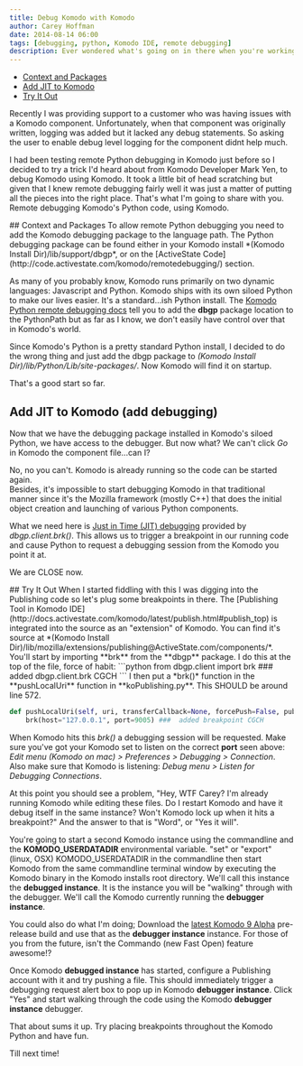 ```yaml
---
title: Debug Komodo with Komodo
author: Carey Hoffman
date: 2014-08-14 06:00
tags: [debugging, python, Komodo IDE, remote debugging]
description: Ever wondered what's going on in there when you're working with Komodo?  Ever wondered how a component works?  Well why not walk through the code as Komodo does?
---
```


<div class="push-right toc">
    <ul>
        <li>
            <a href="#context">Context and Packages</a>
        </li>
        <li>
            <a href="#add_debugging">Add JIT to Komodo</a>
        </li>
        <li>
            <a href="#try_it">Try It Out</a> 
        </li>
    </ul>
</div>

Recently I was providing support to a customer who was having issues with a Komodo
component.  Unfortunately, when that component was originally written, logging was
added but it lacked any debug statements.  So asking the user to enable debug level logging
for the component didnt help much.  

I had been testing remote Python debugging
in Komodo just before so I decided to try a trick I'd heard about from Komodo 
Developer Mark Yen, to debug Komodo using Komodo.  It took a little bit of head 
scratching but given that I knew remote debugging fairly well it was just a matter 
of putting all the pieces into the right place.  That's what I'm going to share with
you.  Remote debugging Komodo's Python code, using Komodo.

<a name="context"/>
## Context and Packages  
To allow remote Python debugging you need to add the Komodo debugging package to
the language path.  The Python debugging package can be found either in your Komodo
install *(Komodo Install Dir)/lib/support/dbgp*, or on the [ActiveState Code](http://code.activestate.com/komodo/remotedebugging/) section.

As many of you probably know, Komodo runs primarily on two dynamic languages:
Javascript and Python.  Komodo ships with its own siloed Python to make our lives
easier.  It's a standard...ish Python install.  The [Komodo Python remote debugging docs](http://docs.activestate.com/komodo/latest/debugpython.html#Installing_the_Python_Remote_Debugger)
tell you to add the **dbgp** package location to the PythonPath but as far as I know,
we don't easily have control over that in Komodo's world.

Since Komodo's Python is a pretty standard Python install, I decided to do the wrong
thing and just add the dbgp package to *(Komodo Install Dir)/lib/Python/Lib/site-packages/*.
Now Komodo will find it on startup.

That's a good start so far.

<a name="add_debugging"></a>
## Add JIT to Komodo (add debugging)
Now that we have the debugging package installed in Komodo's siloed Python, we 
have access to the debugger.  But now what?  We can't click *Go* in Komodo the
component file...can I?

No, no you can't.  Komodo is already running so the code can be started again.  
Besides, it's impossible to start debugging Komodo in that traditional manner 
since it's the Mozilla framework (mostly C++) that does the initial object 
creation and launching of various Python components.

What we need here is [Just in Time (JIT) debugging](http://docs.activestate.com/komodo/latest/debugpython.html#debugpython_dbgpclient_functions)
provided by *dbgp.client.brk()*.  This allows us to trigger a breakpoint in our
running code and cause Python to request a debugging session from the Komodo 
you point it at.  

We are CLOSE now.

<a name="try_it"/>
## Try It Out 
When I started fiddling with this I was digging into the Publishing
 code so let's plug some breakpoints in there.  The [Publishing Tool in Komodo IDE](http://docs.activestate.com/komodo/latest/publish.html#publish_top)
is integrated into the source as an "extension" of Komodo.  You can find it's
source at *(Komodo Install Dir)/lib/mozilla/extensions/publishing@ActiveState.com/components/*.
You'll start by importing **brk** from the **dbgp** package.  I do this at the
top of the file, force of habit:
```python
from dbgp.client import brk  ### added dbgp.client.brk CGCH
```
I then put a *brk()* function in the **pushLocalUri** function in **koPublishing.py**.
This SHOULD be around line 572.

```python
def pushLocalUri(self, uri, transferCallback=None, forcePush=False, pubSettings=None):
    brk(host="127.0.0.1", port=9005) ###  added breakpoint CGCH
```

When Komodo hits this *brk()* a debugging session will be requested. Make sure
you've got your Komodo set to listen on the correct **port** seen above: *Edit menu
(Komodo on mac) > Preferences > Debugging > Connection*.  Also make sure that
Komodo is listening: *Debug menu > Listen for Debugging Connections*.

At this point you should see a problem, "Hey, WTF Carey?  I'm already running
Komodo while editing these files.  Do I restart Komodo and have it debug itself
in the same instance?  Won't Komodo lock up when it hits a breakpoint?"  And the
answer to that is "Word", or "Yes it will".

You're going to start a second Komodo instance using the commandline and the
**KOMODO_USERDATADIR** environmental variable.  "set" or "export" (linux, OSX) KOMODO_USERDATADIR in the
commandline then start Komodo from the same commandline terminal window by executing
the Komodo binary in the Komodo installs root directory.  We'll call this instance the
**debugged instance**.  It is the instance you will be "walking"
through with the debugger.  We'll call the Komodo currently running the **debugger instance**.

You could also do what I'm doing;  Download the [latest Komodo 9 Alpha](http://komodoide.com/download/)
pre-release build and use that as the **debugger instance** instance.  For those of you from the
future, isn't the Commando (new Fast Open) feature awesome!?

Once Komodo **debugged instance** has started, configure a Publishing account with it and try
pushing a file. This should immediately trigger a debugging request alert box to
pop up in Komodo **debugger instance**.  Click "Yes" and start walking through the code using
the Komodo **debugger instance** debugger.

That about sums it up.  Try placing breakpoints throughout the Komodo Python and
have fun.

Till next time!
